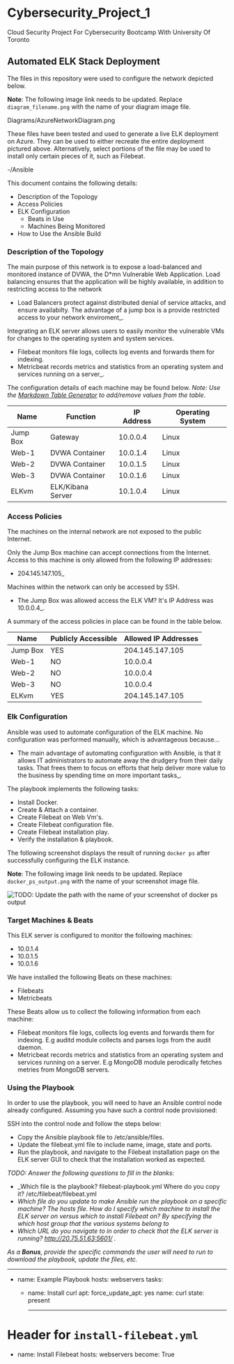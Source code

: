 # Cybersecurity_Project_1
Cloud Security Project For Cybersecurity Bootcamp With University Of Toronto
## Automated ELK Stack Deployment

The files in this repository were used to configure the network depicted below.

**Note**: The following image link needs to be updated. Replace `diagram_filename.png` with the name of your diagram image file.  

Diagrams/AzureNetworkDiagram.png

These files have been tested and used to generate a live ELK deployment on Azure. They can be used to either recreate the entire deployment pictured above. Alternatively, select portions of the file may be used to install only certain pieces of it, such as Filebeat.

  -/Ansible

This document contains the following details:
- Description of the Topology
- Access Policies
- ELK Configuration
  - Beats in Use
  - Machines Being Monitored
- How to Use the Ansible Build


### Description of the Topology

The main purpose of this network is to expose a load-balanced and monitored instance of DVWA, the D*mn Vulnerable Web Application.
Load balancing ensures that the application will be highly available, in addition to restricting access to the network
- Load Balancers protect against distributed denial of service attacks, and ensure availabilty. The advantage of a jump box is a provide restricted access to your network enviroment_.

Integrating an ELK server allows users to easily monitor the vulnerable VMs for changes to the operating system and system services.
- Filebeat monitors file logs, collects log events and forwards them for indexing.
- Metricbeat records metrics and statistics from an operating system and services running on a server_.

The configuration details of each machine may be found below.
_Note: Use the [Markdown Table Generator](http://www.tablesgenerator.com/markdown_tables) to add/remove values from the table_.

| Name     | Function          | IP Address | Operating System |
|----------|-------------------|------------|------------------|
| Jump Box | Gateway           | 10.0.0.4   | Linux            |
| Web-1    | DVWA Container    | 10.0.1.4   | Linux            |
| Web-2    | DVWA Container    | 10.0.1.5   | Linux            |
| Web-3    | DVWA Container    | 10.0.1.6   | Linux            |
| ELKvm    | ELK/Kibana Server | 10.1.0.4   | Linux            |

### Access Policies

The machines on the internal network are not exposed to the public Internet. 

Only the Jump Box machine can accept connections from the Internet. Access to this machine is only allowed from the following IP addresses:
- 204.145.147.105_

Machines within the network can only be accessed by SSH.
- The Jump Box was allowed access the ELK VM? It's IP Address was 10.0.0.4_.

A summary of the access policies in place can be found in the table below.

| Name     | Publicly Accessible | Allowed IP Addresses |
|----------|---------------------|----------------------|
| Jump Box | YES                 | 204.145.147.105      |
| Web-1    | NO                  | 10.0.0.4             |
| Web-2    | NO                  | 10.0.0.4             |
| Web-3    | NO                  | 10.0.0.4             |
| ELKvm    | YES                 | 204.145.147.105      |

### Elk Configuration

Ansible was used to automate configuration of the ELK machine. No configuration was performed manually, which is advantageous because...
- The main advantage of automating configuration with Ansible, is that it allows IT administrators to automate away the drudgery from their daily tasks. That frees them to focus on efforts that help deliver more value to the business by spending time on more important tasks_.

The playbook implements the following tasks:
- Install Docker.
- Create & Attach a container.
- Create Filebeat on Web Vm's.
- Create Filebeat configuration file.
- Create Filebeat installation play.
- Verify the installation & playbook.

The following screenshot displays the result of running `docker ps` after successfully configuring the ELK instance.

**Note**: The following image link needs to be updated. Replace `docker_ps_output.png` with the name of your screenshot image file.  


![TODO: Update the path with the name of your screenshot of docker ps output](Images/docker_ps_output.png)

### Target Machines & Beats
This ELK server is configured to monitor the following machines:
- 10.0.1.4
- 10.0.1.5
- 10.0.1.6

We have installed the following Beats on these machines:
- Filebeats
- Metricbeats

These Beats allow us to collect the following information from each machine:
- Filebeat monitors file logs, collects log events and forwards them for indexing. E.g auditd module collects and parses logs from the audit daemon.
- Metricbeat records metrics and statistics from an operating system and services running on a server. E.g MongoDB module perodically fetches metries from MongoDB servers.

### Using the Playbook
In order to use the playbook, you will need to have an Ansible control node already configured. Assuming you have such a control node provisioned: 

SSH into the control node and follow the steps below:
- Copy the Ansible playbook file to /etc/ansible/files.
- Update the filebeat.yml file to include name, image, state and ports.
- Run the playbook, and navigate to the Filebeat installation page on the ELK server GUI to check that the installation worked as expected.

_TODO: Answer the following questions to fill in the blanks:_
- _Which file is the playbook? filebeat-playbook.yml Where do you copy it? /etc/filebeat/filebeat.yml
- _Which file do you update to make Ansible run the playbook on a specific machine? The hosts file. How do I specify which machine to install the ELK server on versus which to install Filebeat on? By specifying the which host group that the various systems belong to_
- _Which URL do you navigate to in order to check that the ELK server is running? http://20.75.51.63:5601/ ._

_As a **Bonus**, provide the specific commands the user will need to run to download the playbook, update the files, etc._

---
- name: Example Playbook
  hosts: webservers
  tasks:
    - name: Install curl
      apt:
        force_update_apt: yes
        name: curl
        state: present

        ---
# Header for `install-filebeat.yml`
- name: Install Filebeat
  hosts: webservers
  become: True




